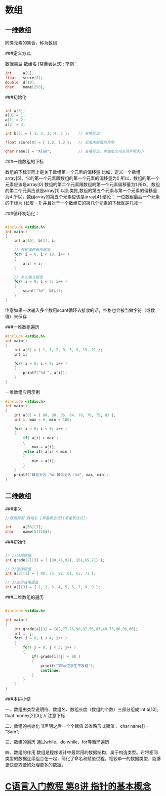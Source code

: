 数组
========

一维数组
---------------

同类元素的集合，称为数组

###定义方式

数据类型 数组名 [常量表达式]; 举例：


```cpp
int 	a[5];
float	score[8];
double	d[10];
char	name[256];
```

###初始化


```cpp

int a[3];
a[0] = 1;
a[1] = 2;
a[2] = 3;

int b[5] = { 1, 2, 3, 4, 5 };    // 省略写法

float score[8] = { 1.0, 1.2 };   // 后面未赋值则为零

char name[] = "Alan";            // 省略写法，单独定义时必须声明大小

```

###一维数组的下标

数组的下标实际上是关于数组第一个元素的偏移量 比如，定义一个数组array[5]。它的第一个元素跟数组的第一个元素的偏移量为0 所以，数组的第一个元素应该是array[0] 数组的第二个元素跟数组的第一个元素偏移量为1 所以，数组的第二个元素应该是array[1] 以此类推,数组的第五个元素与第一个元素的偏移量为4 所以，数组array的第五个元素应该是array[4] 结论： 一位数组最后一个元素的下标为 (长度 - 1) 并且对于一个数组它的第几个元素的下标就是几减一

###循环初始化：


```cpp

#include <stdio.h>
int main()
{
    int a[10], b[3], i;

    // 有规律的循环赋值
    for( i = 0; i < 10; i++ )
    {
        a[i] = i;
    }

    // 多次输入赋值
    for( i = 0; i < 3; i++ )
    {
        scanf("%d", b[i]);
    }
}
```

注意如果一次输入多个数用scanf循环去接收的话，空格也会被当做字符（或数值）来保存

###一维数组遍历


```cpp
#include <stdio.h>
int main()
{
    int a[8] = { 1, 1, 2, 3, 5, 8, 13, 21 };
    int i;

    for( i = 0; i < 8; i++ )
    {
        printf("%d ", a[i]);
    }
}
```

一维数组应用示例


```cpp
#include <stdio.h>
int main()
{
    int a[8] = { 80, 90, 85, 84, 70, 76, 75, 83 };
    int i, max = 0, min = 100;

    for( i = 0; i < 8; i++ )
    {
        if( a[i] > max )
        {
            max = a[i];
        }else if( a[i] < min )
        {
            min = a[i];
        }
    }
    printf("最高分为：%d 最低分为：%d", max, min);
}

```


二维数组
---------------

###定义


```cpp
//数据类型 数组名 [常量表达式][常量表达式];

int 	a[56][3];
char	name[5][256];
```

###初始化


```cpp

// 1)分段赋值
int grade[2][3] = { {80,75,92}, {61,65,71} };

// 2)连续赋值
int a[2][3] = { 80, 75, 92, 61, 65, 71 };

// 3)连续省略赋值
int a[][3] = { 1, 2, 3, 4, 5, 6, 7, 8, 9 };

```

###二维数组的遍历


```cpp

#include <stdio.h>

int main()
{
    int grade[4][3] = {82,77,76,90,87,56,87,48,75,86,86,66};
    int i, j;
    for( i = 0; i < 4; i++ )
    {
        for( j = 0; j < 3; j++ )
        {
            if( grade[i][j] < 60 )
            {
                printf("第%d位学生不及格");
                continue;
            }
        }
    }
}

```

###本讲小结

一、数组由类型说明符、数组名、数组长度（数组的个数）三部分组成 
int a[10]; float money[2][3]; // 注意下标 

二、数组的初始化 
1)声明之后一个个赋值 
2)省略形式赋值： char name[] = "Sam"; 

三、数组的遍历 
通过while、do while、for等循环遍历 

四、数组的作用 
数组是程序设计中最常用的数据结构，属于构造类型。它将相同类型的数据连续组合在一起，简化了命名和赋值过程。相较单一的数据类型，能够更快更方便的处理更多的数据。

<h1><a href="http://www.lellansin.com/c%e8%af%ad%e8%a8%80%e5%85%a5%e9%97%a8%e6%95%99%e7%a8%8b-%e7%ac%ac8%e8%ae%b2-%e6%8c%87%e9%92%88%e7%9a%84%e5%9f%ba%e6%9c%ac%e6%a6%82%e5%bf%b5.html" title="Permalink to C语言入门教程 第8讲 指针的基本概念" rel="bookmark">C语言入门教程 第8讲 指针的基本概念</a></h1>